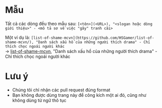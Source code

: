 # Mẫu
Tất cả các dòng đều theo mẫu sau: `[<tên>](<URL>), "<slogan hoặc dòng giới thiệu>" - <mô tả sơ về việc "gây" tranh cãi>`

Một ví dụ là: `[list-of-shame-mcvn](https://github.com/HSGamer/list-of-shame-mcvn/), "Danh sách xấu hổ của những người thích drama" - Chỉ thích chọc ngoái người khác`\
-> [list-of-shame-mcvn](https://github.com/HSGamer/list-of-shame-mcvn/), "Danh sách xấu hổ của những người thích drama" - Chỉ thích chọc ngoái người khác

# Lưu ý
* Chúng tôi chỉ nhận các pull request đúng format
* Bạn không được dùng trang này để công kích một ai đó, cũng như không dùng từ ngữ thô tục
